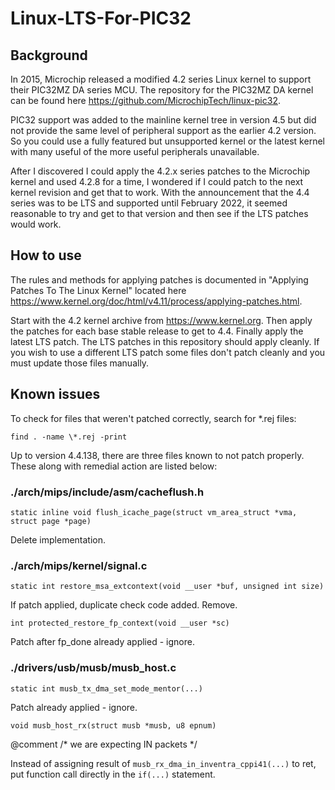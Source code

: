 # Linux-LTS-For-PIC32

## Background

In 2015, Microchip released a modified 4.2 series Linux kernel to support their PIC32MZ DA series MCU. The repository for the PIC32MZ DA kernel can be found here https://github.com/MicrochipTech/linux-pic32.

PIC32 support was added to the mainline kernel tree in version 4.5 but did not provide the same level of peripheral support as the earlier 4.2 version. So you could use a fully featured but unsupported kernel or the latest kernel with many useful of the more useful peripherals unavailable.

After I discovered I could apply the 4.2.x series patches to the Microchip kernel and used 4.2.8 for a time, I wondered if I could patch to the next kernel revision and get that to work. With the announcement that the 4.4 series was to be LTS and supported until February 2022, it seemed reasonable to try and get to that version and then see if the LTS patches would work.

## How to use

The rules and methods for applying patches is documented in "Applying Patches To The Linux Kernel" located here https://www.kernel.org/doc/html/v4.11/process/applying-patches.html.

Start with the 4.2 kernel archive from https://www.kernel.org. Then apply the patches for each base stable release to get to 4.4. Finally apply the latest LTS patch. The LTS patches in this repository should apply cleanly. If you wish to use a different LTS patch some files don't patch cleanly and you must update those files manually.

## Known issues

To check for files that weren't patched correctly, search for *.rej files:

`find . -name \*.rej -print`

Up to version 4.4.138, there are three files known to not patch properly. These along with remedial action are listed below:

### ./arch/mips/include/asm/cacheflush.h

`static inline void flush_icache_page(struct vm_area_struct *vma, struct page *page)`

Delete implementation.

### ./arch/mips/kernel/signal.c

`static int restore_msa_extcontext(void __user *buf, unsigned int size)`

If patch applied, duplicate check code added. Remove.

`int protected_restore_fp_context(void __user *sc)`

Patch after fp_done already applied - ignore.

### ./drivers/usb/musb/musb_host.c

`static int musb_tx_dma_set_mode_mentor(...)`

Patch already applied - ignore.

`void musb_host_rx(struct musb *musb, u8 epnum)`

@comment /* we are expecting IN packets */

Instead of assigning result of `musb_rx_dma_in_inventra_cppi41(...)` to ret, put function call directly in the `if(...)` statement.
